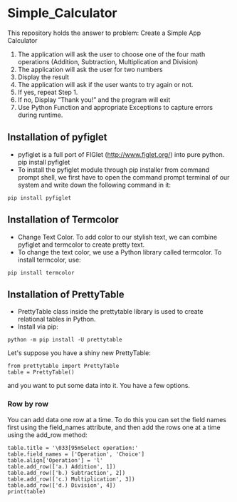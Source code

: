 # Simple_Calculator
This repository holds the answer to problem:
Create a Simple App Calculator
1.  The application will ask the user to choose one of the four math operations (Addition, Subtraction, Multiplication and Division)
2.  The application will ask the user for two numbers
3.  Display the result
4. The application will ask if the user wants to try again or not.
5. If yes, repeat Step 1.
6. If no, Display “Thank you!” and the program will exit 
7. Use Python Function and appropriate Exceptions to capture errors during runtime.
## Installation of pyfiglet
  - pyfiglet is a full port of FIGlet (http://www.figlet.org/) into pure python.
pip install pyfiglet
  - To install the pyfiglet module through pip installer from command prompt shell, we first have to open the command prompt terminal of our system and write down the following command in it:
```
pip install pyfiglet
```
## Installation of Termcolor
 - Change Text Color. To add color to our stylish text, we can combine pyfiglet and termcolor to create pretty text. 
 - To change the text color, we use a Python library called termcolor. To install termcolor, use:
 ```
 pip install termcolor
 ```
## Installation of PrettyTable
 - PrettyTable class inside the prettytable library is used to create relational tables in Python. 
 - Install via pip:
 ```
 python -m pip install -U prettytable
 ```
 Let's suppose you have a shiny new PrettyTable:
 ```
from prettytable import PrettyTable
table = PrettyTable()
 ```
and you want to put some data into it. You have a few options.

### Row by row
You can add data one row at a time. To do this you can set the field names first using the field_names attribute, and then add the rows one at a time using the add_row method:
 ```
table.title = '\033[95mSelect operation:'
table.field_names = ['Operation', 'Choice']
table.align['Operation'] = 'l'
table.add_row(['a.) Addition', 1])
table.add_row(['b.) Subtraction', 2])
table.add_row(['c.) Multiplication', 3])
table.add_row(['d.) Division', 4])
print(table)
 ```
